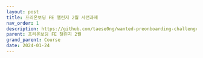 ```yaml
---
layout: post
title: 프리온보딩 FE 챌린지 2월 사전과제
nav_order: 1
description: https://github.com/taese0ng/wanted-preonboarding-challenge-frontend
parent: 프리온보딩 FE 챌린지 2월
grand_parent: Course
date: 2024-01-24
---
```


<script type="text/javascript">
    window.location.href = "/docs/Course/fechallenge02/2024-01-24-2/";
</script>